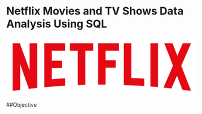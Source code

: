 # Netflix Movies and TV Shows Data Analysis Using SQL
![Netflix Logo](https://github.com/rutujat04/Netflix-SQL-Project/blob/main/logo.png)

##Objective
